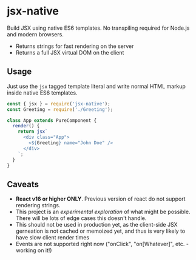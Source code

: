 # jsx-native
Build JSX using native ES6 templates. No transpiling required for Node.js and modern browsers.

* Returns strings for fast rendering on the server
* Returns a full JSX virtual DOM on the client

## Usage

Just use the `jsx` tagged template literal and write normal HTML markup inside native ES6 templates.

```javascript
const { jsx } = require('jsx-native');
const Greeting = require('./Greeting');

class App extends PureComponent {
  render() {
    return jsx`
      <div class="App">
        <${Greeting} name="John Doe" />
      </div>
    `;
  }
}
```

## Caveats
* **React v16 or higher ONLY**. Previous version of react do not support rendering strings.
* This project is an *experimental exploration* of what might be possible. There will be lots of edge cases this doesn't handle.
* This should not be used in production yet, as the client-side JSX gerneation is not cached or memoized yet, and thus is very likely to have slow client render times
* Events are not supported right now  ("onClick", "on[Whatever]", etc. - working on it!)

